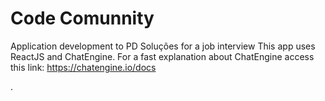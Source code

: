 # Code Comunnity
 
Application development to PD Soluções for a job interview
This app uses ReactJS and ChatEngine.
For a fast explanation about ChatEngine access this link: https://chatengine.io/docs

 .



